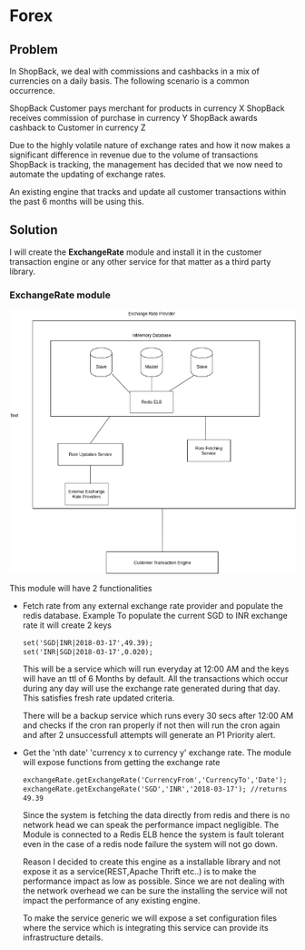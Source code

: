 # Forex

## Problem
In ShopBack, we deal with commissions and cashbacks in a mix of currencies on a daily basis. The following scenario is a common occurrence.

ShopBack Customer pays merchant for products in currency X
ShopBack receives commission of purchase in currency Y
ShopBack awards cashback to Customer in currency Z

Due to the highly volatile nature of exchange rates and how it now makes a significant difference in revenue due to the volume of transactions ShopBack is tracking, the management has decided that we now need to automate the updating of exchange rates.

An existing engine that tracks and update all customer transactions within the past 6 months will be using this.


## Solution

I will create the **ExchangeRate** module and install it in the customer transaction engine or any other service for that matter as a third party library.



### ExchangeRate module
![Diagram](https://github.com/frozenblood07/sb/blob/master/forex/forex_solution_dia.png)




This module will have 2 functionalities 
- Fetch rate from any external exchange rate provider and populate the redis database. 
  Example To populate the current SGD to INR exchange rate it will create 2 keys
  ```
  set('SGD|INR|2018-03-17',49.39);
  set('INR|SGD|2018-03-17',0.020);
  
  ```
  This will be a service which will run everyday at 12:00 AM and the keys will have an ttl of 6 Months by default. All the     transactions which occur during any day will use the exchange rate generated during that day. This satisfies fresh rate       updated criteria.
  
  There will be a backup service which runs every 30 secs after 12:00 AM and checks if the cron ran properly if not then will   run the cron again and after 2 unsuccessfull attempts will generate an P1 Priority alert.
  
  
 - Get the 'nth date' 'currency x to currency y' exchange rate. The module will expose functions from getting the exchange      rate
   ```
   exchangeRate.getExchangeRate('CurrencyFrom','CurrencyTo','Date');
   exchangeRate.getExchangeRate('SGD','INR','2018-03-17'); //returns 49.39
   ```
   Since the system is fetching the data directly from redis and there is no network head we can speak the performance impact    negligible.
   The Module is connected to a Redis ELB hence the system is fault tolerant even in the case of a redis node failure the        system will not go down.
   
   Reason I decided to create this engine as a installable library and not expose it as a service(REST,Apache Thrift etc..)      is to make the performance impact as low as possible. Since we are not dealing with the network overhead we can be sure      the installing the service will not impact the performance of any existing engine.
   
   To make the service generic we will expose a set configuration files where the service which is integrating this service      can provide its infrastructure details.   
